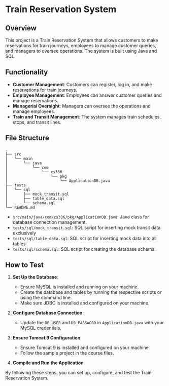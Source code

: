 # Train Reservation System

## Overview

This project is a Train Reservation System that allows customers to make reservations for train journeys, employees to manage customer queries, and managers to oversee operations. The system is built using Java and SQL.

## Functionality

- **Customer Management**: Customers can register, log in, and make reservations for train journeys.
- **Employee Management**: Employees can answer customer queries and manage reservations.
- **Managerial Oversight**: Managers can oversee the operations and manage employees.
- **Train and Transit Management**: The system manages train schedules, stops, and transit lines.

## File Structure

```
.
├── src
│   └── main
│       └── java
│           └── com
│               └── cs336
│                   └── pkg
│                       └── ApplicationDB.java
├── tests
│   └── sql
│       ├── mock_transit.sql
│       ├── table_data.sql
│       └── schema.sql
└── README.md
```

- `src/main/java/com/cs336/pkg/ApplicationDB.java`: Java class for database connection management.
- `tests/sql/mock_transit.sql`: SQL script for inserting mock transit data exclusively
- `tests/sql/table_data.sql`: SQL script for inserting mock data into all tables
- `tests/sql/schema.sql`: SQL script for creating the database schema.

## How to Test

1. **Set Up the Database**:
    - Ensure MySQL is installed and running on your machine.
    - Create the database and tables by running the respective scripts or using the command line.
    - Make sure JDBC is installed and configured on your machine.

2. **Configure Database Connection**:
    - Update the `DB_USER` and `DB_PASSWORD` in `ApplicationDB.java` with your MySQL credentials.

3. **Ensure Tomcat 9 Configuration**:
    - Ensure Tomcat 9 is installed and configured on your machine.
    - Follow the sample project in the course files.

3. **Compile and Run the Application**.

By following these steps, you can set up, configure, and test the Train Reservation System.